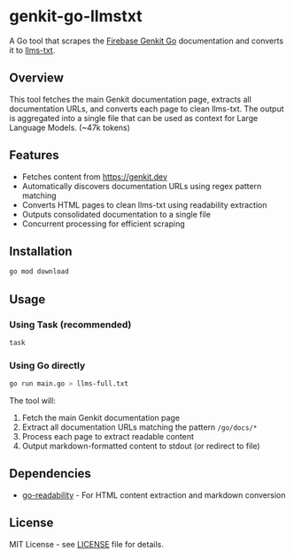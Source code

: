 # genkit-go-llmstxt

A Go tool that scrapes the [Firebase Genkit Go](https://genkit.dev) documentation and converts it to [llms-txt](https://llmstxt.org/).

## Overview

This tool fetches the main Genkit documentation page, extracts all documentation URLs, and converts each page to clean llms-txt. The output is aggregated into a single file that can be used as context for Large Language Models. (~47k tokens)

## Features

- Fetches content from https://genkit.dev
- Automatically discovers documentation URLs using regex pattern matching
- Converts HTML pages to clean llms-txt using readability extraction
- Outputs consolidated documentation to a single file
- Concurrent processing for efficient scraping

## Installation

```bash
go mod download
```

## Usage

### Using Task (recommended)

```bash
task
```

### Using Go directly

```bash
go run main.go > llms-full.txt
```

The tool will:

1. Fetch the main Genkit documentation page
2. Extract all documentation URLs matching the pattern `/go/docs/*`
3. Process each page to extract readable content
4. Output markdown-formatted content to stdout (or redirect to file)

## Dependencies

- [go-readability](https://github.com/mackee/go-readability) - For HTML content extraction and markdown conversion

## License

MIT License - see [LICENSE](LICENSE) file for details.
